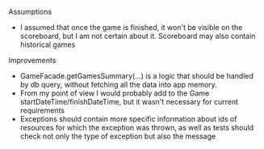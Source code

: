 Assumptions

- I assumed that once the game is finished, it won't be visible on the scoreboard, but I am not certain about it.
  Scoreboard may also contain historical games

Improvements

- GameFacade.getGamesSummary(...) is a logic that should be handled by db query, without fetching all the data
  into app memory.
- From my point of view I would probably add to the Game startDateTime/finishDateTime, but it wasn't necessary for
  current requirements
- Exceptions should contain more specific information about ids of resources for which the exception was thrown, as
  well as tests should check not only the type of exception but also the message 
